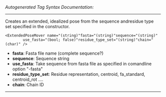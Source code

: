 _Autogenerated Tag Syntax Documentation:_

---
Creates an extended, idealized pose from the sequence andresidue type set specified in the constructor.

```
<ExtendedPoseMover name="(string)"fasta="(string)"sequence="(string)"
        use_fasta="(bool; false)"residue_type_set="(string)"chain="(char)" />
```

-   **fasta**: Fasta file name (complete sequence?)
-   **sequence**: Sequence string
-   **use_fasta**: Take sequence from fasta file as specified in comandline option "-fasta"
-   **residue_type_set**: Residue representation, centroid, fa_standard, centroid_rot ....
-   **chain**: Chain ID

---

